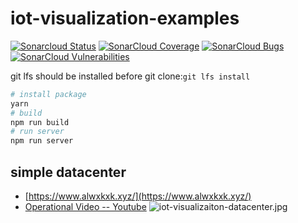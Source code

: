 # iot-visualization-examples
 [![Sonarcloud Status](https://sonarcloud.io/api/project_badges/measure?project=alwxkxk_iot-visualization-examples&metric=alert_status)](https://sonarcloud.io/dashboard?id=alwxkxk_iot-visualization-examples) 
 [![SonarCloud Coverage](https://sonarcloud.io/api/project_badges/measure?project=alwxkxk_iot-visualization-examples&metric=coverage)](https://sonarcloud.io/component_measures/metric/coverage/list?id=alwxkxk_iot-visualization-examples)
 [![SonarCloud Bugs](https://sonarcloud.io/api/project_badges/measure?project=alwxkxk_iot-visualization-examples&metric=bugs)](https://sonarcloud.io/component_measures/metric/reliability_rating/list?id=alwxkxk_iot-visualization-examples)
 [![SonarCloud Vulnerabilities](https://sonarcloud.io/api/project_badges/measure?project=alwxkxk_iot-visualization-examples&metric=vulnerabilities)](https://sonarcloud.io/component_measures/metric/security_rating/list?id=alwxkxk_iot-visualization-examples)

git lfs should be installed before git clone:`git lfs install`
```bash
# install package
yarn 
# build
npm run build
# run server
npm run server
```

## simple datacenter
- [https://www.alwxkxk.xyz/](https://www.alwxkxk.xyz/)
- [Operational Video -- Youtube](https://www.youtube.com/watch?v=q_sh1b_sIEM)
![iot-visualizaiton-datacenter.jpg](https://i.loli.net/2019/07/03/5d1c78389a78571470.jpg)
